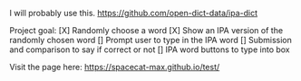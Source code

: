 I will probably use this. https://github.com/open-dict-data/ipa-dict

Project goal: 
[X] Randomly choose a word
[X] Show an IPA version of the randomly chosen word 
[] Prompt user to type in the IPA word
[] Submission and comparison to say if correct or not
[] IPA word buttons to type into box 

Visit the page here: https://spacecat-max.github.io/test/
